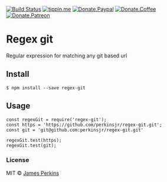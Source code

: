[![Build Status](https://travis-ci.com/perkinsjr/regex-git.svg?branch=master)](https://travis-ci.com/perkinsjr/regex-git)
[![tippin.me](https://badgen.net/badge/%E2%9A%A1%EF%B8%8Ftippin.me/@james_r_perkins/F0918E)](https://tippin.me/@james_r_perkins)
[![Donate.Paypal](https://img.shields.io/badge/Donate-PayPal-green.svg)](https://paypal.me/jamesperkinsOSS)
[![Donate.Coffee](https://img.shields.io/badge/Donate-BuyMeCoffee-red.svg)](https://www.buymeacoffee.com/Of6xAMjSK)
[![Donate.Patreon](https://img.shields.io/badge/Donate-Patreon-orange.svg)](https://www.patreon.com/james_perkins)

# Regex git

Regular expression for matching any git based url

## Install

    $ npm install --save regex-git

## Usage

    const regexGit = require('regex-git');
    const https = 'https://github.com/perkinsjr/regex-git.git';
    const git = 'git@github.com:perkinsjr/regex-git.git'

    regexGit.test(https);
    regexGit.test(git);

### License

MIT © [James Perkins](https://jamesperkins.io)



